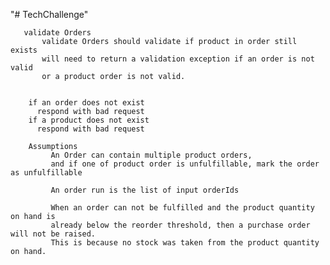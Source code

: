 "# TechChallenge" 

       validate Orders
           validate Orders should validate if product in order still exists
           will need to return a validation exception if an order is not valid 
           or a product order is not valid.

      
        if an order does not exist
          respond with bad request
        if a product does not exist  
          respond with bad request

        Assumptions
             An Order can contain multiple product orders,
             and if one of product order is unfulfillable, mark the order as unfulfillable
          
             An order run is the list of input orderIds

             When an order can not be fulfilled and the product quantity on hand is 
             already below the reorder threshold, then a purchase order will not be raised.
             This is because no stock was taken from the product quantity on hand.


